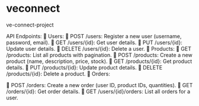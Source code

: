 # veconnect
ve-connect-project

API Endpoints:
 Users:
 POST /users: Register a new user (username, password, email).
 GET /users/{id}: Get user details.
 PUT /users/{id}: Update user details.
 DELETE /users/{id}: Delete a user.
 Products:
 GET /products: List all products with pagination.
 POST /products: Create a new product (name, description,
price, stock).
 GET /products/{id}: Get product details.
 PUT /products/{id}: Update product details.
 DELETE /products/{id}: Delete a product.
 Orders:

 POST /orders: Create a new order (user ID, product IDs,
quantities).
 GET /orders/{id}: Get order details.
 GET /users/{id}/orders: List all orders for a user.
